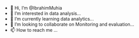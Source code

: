 - 👋 Hi, I’m @IbrahimMuhia
- 👀 I’m interested in data analysis...
- 🌱 I’m currently learning data analytics...
- 💞️ I’m looking to collaborate on Monitoring and evaluation...
- 📫 How to reach me  ...

<!---
IbrahimMuhia/IbrahimMuhia is a ✨ special ✨ repository because its `README.md` (this file) appears on your GitHub profile.
You can click the Preview link to take a look at your changes.
--->
